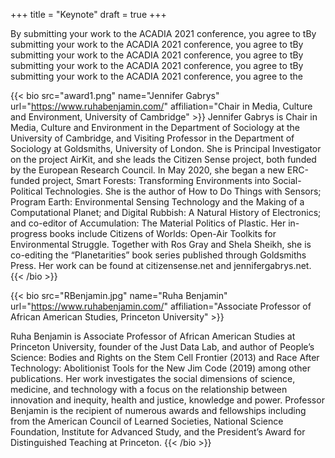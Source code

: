+++
title = "Keynote"
draft = true
+++


By submitting your work to the ACADIA 2021 conference, you agree to tBy submitting your work to the ACADIA 2021 conference, you agree to tBy submitting your work to the ACADIA 2021 conference, you agree to tBy submitting your work to the ACADIA 2021 conference, you agree to tBy submitting your work to the ACADIA 2021 conference, you agree to the 
<!-- ![ACADIA Publication Ethics Guidelines](./award1.png). -->



{{< bio src="award1.png" name="Jennifer Gabrys" url="https://www.ruhabenjamin.com/" affiliation="Chair in Media, Culture and Environment, University of Cambridge" >}}
Jennifer Gabrys is Chair in Media, Culture and Environment in the Department of Sociology at the University of Cambridge, and Visiting Professor in the Department of Sociology at Goldsmiths, University of London. She is Principal Investigator on the project AirKit, and she leads the Citizen Sense project, both funded by the European Research Council. In May 2020, she began a new ERC-funded project, Smart Forests: Transforming Environments into Social-Political Technologies. She is the author of How to Do Things with Sensors; Program Earth: Environmental Sensing Technology and the Making of a Computational Planet; and Digital Rubbish: A Natural History of Electronics; and co-editor of Accumulation: The Material Politics of Plastic. Her in-progress books include Citizens of Worlds: Open-Air Toolkits for Environmental Struggle. Together with Ros Gray and Shela Sheikh, she is co-editing the “Planetarities” book series published through Goldsmiths Press. Her work can be found at citizensense.net and jennifergabrys.net.
{{< /bio >}}

{{< bio src="RBenjamin.jpg" name="Ruha Benjamin" url="https://www.ruhabenjamin.com/" affiliation="Associate Professor of African American Studies, Princeton University" >}}

Ruha Benjamin is Associate Professor of African American Studies at Princeton University, founder of the Just Data Lab, and author of People’s Science: Bodies and Rights on the Stem Cell Frontier (2013) and Race After Technology: Abolitionist Tools for the New Jim Code (2019) among other publications. Her work investigates the social dimensions of science, medicine, and technology with a focus on the relationship between innovation and inequity, health and justice, knowledge and power. Professor Benjamin is the recipient of numerous awards and fellowships including from the American Council of Learned Societies, National Science Foundation, Institute for Advanced Study, and the President’s Award for Distinguished Teaching at Princeton.
{{< /bio >}}